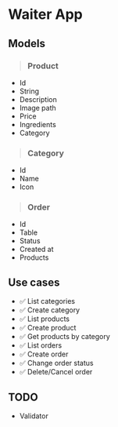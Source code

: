 # Waiter App

## Models
> ### Product
* Id
* String
* Description
* Image path
* Price
* Ingredients
* Category

> ### Category
* Id
* Name
* Icon

> ### Order
* Id
* Table
* Status
* Created at
* Products

## Use cases
* ✅ List categories
* ✅ Create category
* ✅ List products
* ✅ Create product
* ✅ Get products by category
* ✅ List orders
* ✅ Create order
* ✅ Change order status
* ✅ Delete/Cancel order

## TODO
* Validator

